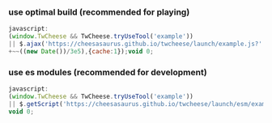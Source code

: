 ### use optimal build (recommended for playing)

```javascript
javascript:
(window.TwCheese && TwCheese.tryUseTool('example'))
|| $.ajax('https://cheesasaurus.github.io/twcheese/launch/example.js?'
+~~((new Date())/3e5),{cache:1});void 0;
```

### use es modules (recommended for development)

```javascript
javascript:
(window.TwCheese && TwCheese.tryUseTool('example'))
|| $.getScript('https://cheesasaurus.github.io/twcheese/launch/esm/example.js');
void 0;
```
